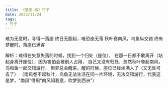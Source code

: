 ```yaml
---
title: 《落座·续》竹子
date: 2023/11/24
tags:
- 竹子
---
```

难为无意时，寻得一落座
终日无胆起，唯恐座无落
秋叶卷南风，鸟鱼纵交错
终有梦醒时，落座已满客

解析：难得在失意失落的时候，找到一个归处（座位），
在那一日都不敢离开（站起身离开座位），因为害怕会被别人占用，
自己又没有归处，忽然秋叶卷起南风，鸟和鱼一起交错游行，
但梦总会醒来，醒的时候，座位已经坐满人了（又无处可去了）
（南风卷不起秋叶，鸟鱼无法生活在同一片环境，无法交错游行，代表这是梦，“南风”借用“南风知我意，吹梦到西洲”）
